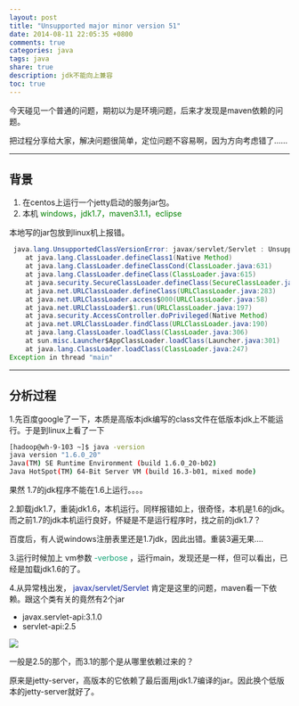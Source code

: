 ```yaml
---
layout: post
title: "Unsupported major minor version 51"
date: 2014-08-11 22:05:35 +0800
comments: true
categories: java
tags: java
share: true
description: jdk不能向上兼容
toc: true
---
```


今天碰见一个普通的问题，期初以为是环境问题，后来才发现是maven依赖的问题。

<!--more-->
把过程分享给大家，解决问题很简单，定位问题不容易啊，因为方向考虑错了……

---

## 背景

1.  在centos上运行一个jetty启动的服务jar包。
2.  本机<font color="green"> windows，jdk1.7，maven3.1.1，eclipse </font>

本地写的jar包放到linux机上报错。

``` java
 java.lang.UnsupportedClassVersionError: javax/servlet/Servlet : Unsupported major.minor version 51.0
	at java.lang.ClassLoader.defineClass1(Native Method)
	at java.lang.ClassLoader.defineClassCond(ClassLoader.java:631)
	at java.lang.ClassLoader.defineClass(ClassLoader.java:615)
	at java.security.SecureClassLoader.defineClass(SecureClassLoader.java:141)
	at java.net.URLClassLoader.defineClass(URLClassLoader.java:283)
	at java.net.URLClassLoader.access$000(URLClassLoader.java:58)
	at java.net.URLClassLoader$1.run(URLClassLoader.java:197)
	at java.security.AccessController.doPrivileged(Native Method)
	at java.net.URLClassLoader.findClass(URLClassLoader.java:190)
	at java.lang.ClassLoader.loadClass(ClassLoader.java:306)
	at sun.misc.Launcher$AppClassLoader.loadClass(Launcher.java:301)
	at java.lang.ClassLoader.loadClass(ClassLoader.java:247)
Exception in thread "main"
```

---

## 分析过程

1.先百度google了一下，本质是高版本jdk编写的class文件在低版本jdk上不能运行。于是到linux上看了一下

``` bash
[hadoop@wh-9-103 ~]$ java -version
java version "1.6.0_20"
Java(TM) SE Runtime Environment (build 1.6.0_20-b02)
Java HotSpot(TM) 64-Bit Server VM (build 16.3-b01, mixed mode)
```

果然 1.7的jdk程序不能在1.6上运行。。。。

2.卸载jdk1.7，重装jdk1.6，本机运行。同样报错如上，很奇怪，本机是1.6的jdk。
而之前1.7的jdk本机运行良好，怀疑是不是运行程序时，找之前的jdk1.7？

百度后，有人说windows注册表里还是1.7jdk，因此出错。重装3遍无果....

3.运行时候加上 vm参数 <font color="#0ea373"> -verbose </font>，运行main，发现还是一样，但可以看出，已经是加载jdk1.6的了。

4.从异常栈出发，<font color="#0c22a1"> javax/servlet/Servlet </font>肯定是这里的问题，maven看一下依赖。跟这个类有关的竟然有2个jar

*  javax.servlet-api:3.1.0
*  servlet-api:2.5

![](/images/java/20140811/mvn-dep.png)


一般是2.5的那个，而3.1的那个是从哪里依赖过来的？

原来是jetty-server，高版本的它依赖了最后面用jdk1.7编译的jar。因此换个低版本的jetty-server就好了。
